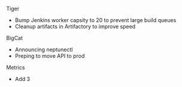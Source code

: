 


Tiger
- Bump Jenkins worker capsity to 20 to prevent large build queues
- Cleanup artifacts in Artifactory to improve speed

BigCat
- Announcing neptunectl
- Preping to move API to prod

Metrics
- Add 3
<!--stackedit_data:
eyJoaXN0b3J5IjpbLTIwNDM3OTA2NDZdfQ==
-->